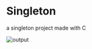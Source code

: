 # Singleton
a singleton project made with C


![output](https://user-images.githubusercontent.com/85808317/184688521-bbe997a8-7b50-44c4-974c-4e32247ab4e7.png)
